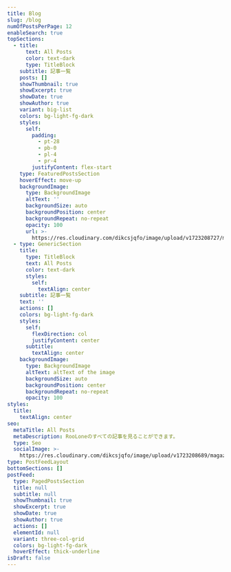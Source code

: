```yaml
---
title: Blog
slug: /blog
numOfPostsPerPage: 12
enableSearch: true
topSections:
  - title:
      text: All Posts
      color: text-dark
      type: TitleBlock
    subtitle: 記事一覧
    posts: []
    showThumbnail: true
    showExcerpt: true
    showDate: true
    showAuthor: true
    variant: big-list
    colors: bg-light-fg-dark
    styles:
      self:
        padding:
          - pt-28
          - pb-0
          - pl-4
          - pr-4
        justifyContent: flex-start
    type: FeaturedPostsSection
    hoverEffect: move-up
    backgroundImage:
      type: BackgroundImage
      altText: ''
      backgroundSize: auto
      backgroundPosition: center
      backgroundRepeat: no-repeat
      opacity: 100
      url: >-
        https://res.cloudinary.com/dikcsjqfo/image/upload/v1723208727/magazine_background_kibsht.svg
  - type: GenericSection
    title:
      type: TitleBlock
      text: All Posts
      color: text-dark
      styles:
        self:
          textAlign: center
    subtitle: 記事一覧
    text: ''
    actions: []
    colors: bg-light-fg-dark
    styles:
      self:
        flexDirection: col
        justifyContent: center
      subtitle:
        textAlign: center
    backgroundImage:
      type: BackgroundImage
      altText: altText of the image
      backgroundSize: auto
      backgroundPosition: center
      backgroundRepeat: no-repeat
      opacity: 100
styles:
  title:
    textAlign: center
seo:
  metaTitle: All Posts
  metaDescription: RooLoneのすべての記事を見ることができます。
  type: Seo
  socialImage: >-
    https://res.cloudinary.com/dikcsjqfo/image/upload/v1723208689/magazine_thumbnail_cmafx9.svg
type: PostFeedLayout
bottomSections: []
postFeed:
  type: PagedPostsSection
  title: null
  subtitle: null
  showThumbnail: true
  showExcerpt: true
  showDate: true
  showAuthor: true
  actions: []
  elementId: null
  variant: three-col-grid
  colors: bg-light-fg-dark
  hoverEffect: thick-underline
isDraft: false
---
```

